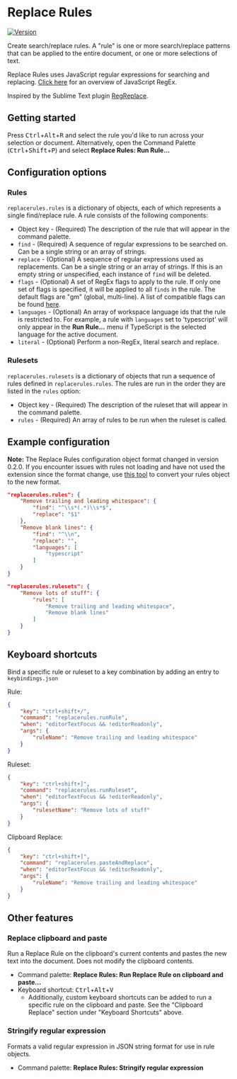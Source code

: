 # Replace Rules

[![Version](https://vsmarketplacebadge.apphb.com/version/bhughes339.replacerules.svg)](https://marketplace.visualstudio.com/items?itemName=bhughes339.replacerules)

Create search/replace rules. A "rule" is one or more search/replace patterns that can be applied to the entire document, or one or more selections of text.

Replace Rules uses JavaScript regular expressions for searching and replacing. [Click here](https://developer.mozilla.org/en-US/docs/Web/JavaScript/Guide/Regular_Expressions) for an overview of JavaScript RegEx.

Inspired by the Sublime Text plugin [RegReplace](https://github.com/facelessuser/RegReplace).

## Getting started

Press <kbd>Ctrl</kbd>+<kbd>Alt</kbd>+<kbd>R</kbd> and select the rule you'd like to run across your selection or document. Alternatively, open the Command Palette (<kbd>Ctrl</kbd>+<kbd>Shift</kbd>+<kbd>P</kbd>) and select **Replace Rules: Run Rule...**

## Configuration options

### Rules

`replacerules.rules` is a dictionary of objects, each of which represents a single find/replace rule. A rule consists of the following components:

- Object key - (Required) The description of the rule that will appear in the command palette.
- `find` - (Required) A sequence of regular expressions to be searched on. Can be a single string or an array of strings.
- `replace` - (Optional) A sequence of regular expressions used as replacements. Can be a single string or an array of strings. If this is an empty string or unspecified, each instance of `find` will be deleted.
- `flags` - (Optional) A set of RegEx flags to apply to the rule. If only one set of flags is specified, it will be applied to all `finds` in the rule. The default flags are "gm" (global, multi-line). A list of compatible flags can be found [here](https://developer.mozilla.org/en-US/docs/Web/JavaScript/Guide/Regular_Expressions#Advanced_searching_with_flags).
- `languages` - (Optional) An array of workspace language ids that the rule is restricted to. For example, a rule with `languages` set to 'typescript' will only appear in the **Run Rule...** menu if TypeScript is the selected language for the active document.
- `literal` - (Optional) Perform a non-RegEx, literal search and replace.

### Rulesets

`replacerules.rulesets` is a dictionary of objects that run a sequence of rules defined in `replacerules.rules`. The rules are run in the order they are listed in the `rules` option:

- Object key - (Required) The description of the ruleset that will appear in the command palette.
- `rules` - (Required) An array of rules to be run when the ruleset is called.

## Example configuration

**Note:** The Replace Rules configuration object format changed in version 0.2.0. If you encounter issues with rules not loading and have not used the extension since the format change, use [this tool](https://bhughes339.github.io/vscode-replacerules/convert.html) to convert your rules object to the new format.

```json
"replacerules.rules": {
    "Remove trailing and leading whitespace": {
        "find": "^\\s*(.*)\\s*$",
        "replace": "$1"
    },
    "Remove blank lines": {
        "find": "^\\n",
        "replace": "",
        "languages": [
            "typescript"
        ]
    }
}

"replacerules.rulesets": {
    "Remove lots of stuff": {
        "rules": [
            "Remove trailing and leading whitespace",
            "Remove blank lines"
        ]
    }
}
```

## Keyboard shortcuts

Bind a specific rule or ruleset to a key combination by adding an entry to `keybindings.json`

Rule:
```json
{
    "key": "ctrl+shift+/",
    "command": "replacerules.runRule",
    "when": "editorTextFocus && !editorReadonly",
    "args": {
        "ruleName": "Remove trailing and leading whitespace"
    }
}
```

Ruleset:
```json
{
    "key": "ctrl+shift+]",
    "command": "replacerules.runRuleset",
    "when": "editorTextFocus && !editorReadonly",
    "args": {
        "rulesetName": "Remove lots of stuff"
    }
}
```

Clipboard Replace:
```json
{
    "key": "ctrl+shift+]",
    "command": "replacerules.pasteAndReplace",
    "when": "editorTextFocus && !editorReadonly",
    "args": {
        "ruleName": "Remove trailing and leading whitespace"
    }
}
```

## Other features

### Replace clipboard and paste

Run a Replace Rule on the clipboard's current contents and pastes the new text into the document. Does not modify the clipboard contents.

- Command palette: **Replace Rules: Run Replace Rule on clipboard and paste...**
- Keyboard shortcut: <kbd>Ctrl</kbd>+<kbd>Alt</kbd>+<kbd>V</kbd>
  - Additionally, custom keyboard shortcuts can be added to run a specific rule on the clipboard and paste. See the "Clipboard Replace" section under "Keyboard Shortcuts" above.

### Stringify regular expression

Formats a valid regular expression in JSON string format for use in rule objects.

- Command palette: **Replace Rules: Stringify regular expression**
